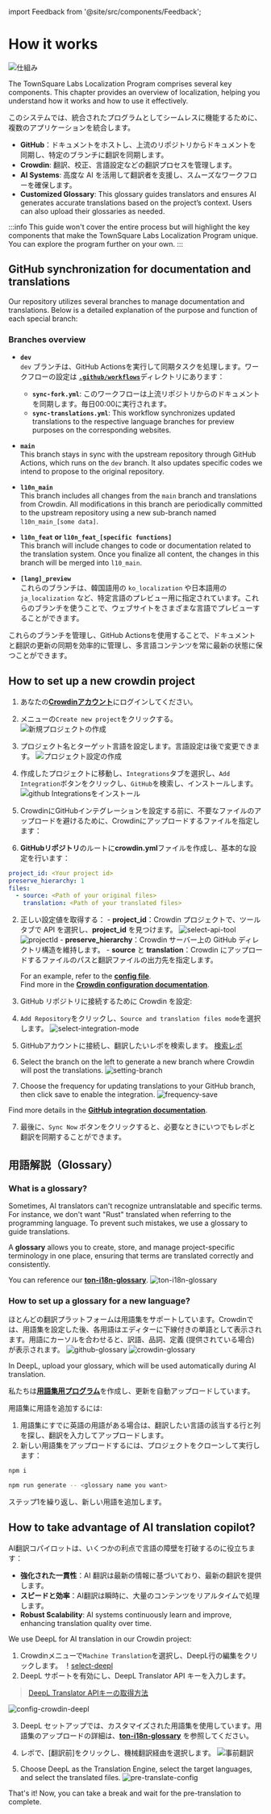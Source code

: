 import Feedback from '@site/src/components/Feedback';

# How it works

![仕組み](/img/localizationProgramGuideline/localization-program.png)

The TownSquare Labs Localization Program comprises several key components. This chapter provides an overview of localization, helping you understand how it works and how to use it effectively.

このシステムでは、統合されたプログラムとしてシームレスに機能するために、複数のアプリケーションを統合します。

- **GitHub**：ドキュメントをホストし、上流のリポジトリからドキュメントを同期し、特定のブランチに翻訳を同期します。
- **Crowdin**: 翻訳、校正、言語設定などの翻訳プロセスを管理します。
- **AI Systems**: 高度な AI を活用して翻訳者を支援し、スムーズなワークフローを確保します。
- **Customized Glossary**: This glossary guides translators and ensures AI generates accurate translations based on the project’s context. Users can also upload their glossaries as needed.

:::info
This guide won't cover the entire process but will highlight the key components that make the TownSquare Labs Localization Program unique. You can explore the program further on your own.
:::

## GitHub synchronization for documentation and translations

Our repository utilizes several branches to manage documentation and translations. Below is a detailed explanation of the purpose and function of each special branch:

### Branches overview

- **`dev`**\
  `dev` ブランチは、GitHub Actionsを実行して同期タスクを処理します。ワークフローの設定は [**`.github/workflows`**](https://github.com/TownSquareXYZ/ton-docs/tree/dev/.github/workflows)ディレクトリにあります：

  - **`sync-fork.yml`**: このワークフローは上流リポジトリからのドキュメントを同期します。毎日00:00に実行されます。
  - **`sync-translations.yml`**: This workflow synchronizes updated translations to the respective language branches for preview purposes on the corresponding websites.

- **`main`**\
  This branch stays in sync with the upstream repository through GitHub Actions, which runs on the `dev` branch. It also updates specific codes we intend to propose to the original repository.

- **`l10n_main`**\
  This branch includes all changes from the `main` branch and translations from Crowdin. All modifications in this branch are periodically committed to the upstream repository using a new sub-branch named `l10n_main_[some data]`.

- **`l10n_feat` or `l10n_feat_[specific functions]`**\
  This branch will include changes to code or documentation related to the translation system. Once you finalize all content, the changes in this branch will be merged into `l10_main`.

- **`[lang]_preview`**\
  これらのブランチは、韓国語用の `ko_localization` や日本語用の `ja_localization` など、特定言語のプレビュー用に指定されています。これらのブランチを使うことで、ウェブサイトをさまざまな言語でプレビューすることができます。

これらのブランチを管理し、GitHub Actionsを使用することで、ドキュメントと翻訳の更新の同期を効率的に管理し、多言語コンテンツを常に最新の状態に保つことができます。

## How to set up a new crowdin project

1. あなたの[**Crowdinアカウント**](https://accounts.crowdin.com/login)にログインしてください。

2. メニューの`Create new project`をクリックする。
  ![新規プロジェクトの作成](/img/localizationProgramGuideline/howItWorked/create-new-project.png)

3. プロジェクト名とターゲット言語を設定します。言語設定は後で変更できます。
  ![プロジェクト設定の作成](/img/localizationProgramGuideline/howItWorked/create-project-setting.png)

4. 作成したプロジェクトに移動し、`Integrations`タブを選択し、`Add Integration`ボタンをクリックし、`GitHub`を検索し、インストールします。
  ![github Integrationsをインストール](/img/localizationProgramGuideline/howItWorked/install-github-integration.png)

5. CrowdinにGitHubインテグレーションを設定する前に、不要なファイルのアップロードを避けるために、Crowdinにアップロードするファイルを指定します：

  1. **GitHubリポジトリ**のルートに**crowdin.yml**ファイルを作成し、基本的な設定を行います：

  ```yml
  project_id: <Your project id>
  preserve_hierarchy: 1
  files:
    - source: <Path of your original files>
      translation: <Path of your translated files>
  ```

  2. 正しい設定値を取得する：
    - **project_id**：Crowdin プロジェクトで、ツールタブで API を選択し、**project_id** を見つけます。
      ![select-api-tool](/img/localizationProgramGuideline/howItWorked/select-api-tool.png)
      ![projectId](/img/localizationProgramGuideline/howItWorked/projectId.png)
    - **preserve_hierarchy**：Crowdin サーバー上の GitHub ディレクトリ構造を維持します。
    - **source** と **translation**：Crowdin にアップロードするファイルのパスと翻訳ファイルの出力先を指定します。

      For an example, refer to the [**config file**](https://github.com/TownSquareXYZ/ton-docs/blob/localization/crowdin.yml).\
      Find more in the [**Crowdin configuration documentation**](https://developer.crowdin.com/configuration-file/).

6. GitHub リポジトリに接続するために Crowdin を設定:
  1. `Add Repository`をクリックし、`Source and translation files mode`を選択します。
    ![select-integration-mode](/img/localizationProgramGuideline/howItWorked/select-integration-mode.png)
  2. GitHubアカウントに接続し、翻訳したいレポを検索します。
    [検索レポ](/img/localizationProgramGuideline/howItWorked/search-repo.png)
  3. Select the branch on the left to generate a new branch where Crowdin will post the translations.
    ![setting-branch](/img/localizationProgramGuideline/howItWorked/setting-branch.png)
  4. Choose the frequency for updating translations to your GitHub branch, then click save to enable the integration.
    ![frequency-save](/img/localizationProgramGuideline/howItWorked/frequency-save.png)

Find more details in the [**GitHub integration documentation**](https://support.crowdin.com/github-integration/).

7. 最後に、`Sync Now` ボタンをクリックすると、必要なときにいつでもレポと翻訳を同期することができます。

## 用語解説（Glossary）

### What is a glossary?

Sometimes, AI translators can't recognize untranslatable and specific terms. For instance, we don't want "Rust" translated when referring to the programming language. To prevent such mistakes, we use a glossary to guide translations.

A **glossary** allows you to create, store, and manage project-specific terminology in one place, ensuring that terms are translated correctly and consistently.

You can reference our [**ton-i18n-glossary**](https://github.com/TownSquareXYZ/ton-i18n-glossary).
![ton-i18n-glossary](/img/localizationProgramGuideline/howItWorked/ton-i18n-glossary.png)

### How to set up a glossary for a new language?

ほとんどの翻訳プラットフォームは用語集をサポートしています。Crowdinでは、用語集を設定した後、各用語はエディターに下線付きの単語として表示されます。用語にカーソルを合わせると、訳語、品詞、定義 (提供されている場合) が表示されます。
![github-glossary](/img/localizationProgramGuideline/howItWorked/github-glossary.png)
![crowdin-glossary](/img/localizationProgramGuideline/howItWorked/crowdin-glossary.png)

In DeepL, upload your glossary, which will be used automatically during AI translation.

私たちは[**用語集用プログラム**](https://github.com/TownSquareXYZ/ton-i18n-glossary)を作成し、更新を自動アップロードしています。

用語集に用語を追加するには:

1. 用語集にすでに英語の用語がある場合は、翻訳したい言語の該当する行と列を探し、翻訳を入力してアップロードします。
2. 新しい用語集をアップロードするには、プロジェクトをクローンして実行します：

```bash
npm i
```

```bash
npm run generate -- <glossary name you want>
```

ステップ1を繰り返し、新しい用語を追加します。

## How to take advantage of AI translation copilot?

AI翻訳コパイロットは、いくつかの利点で言語の障壁を打破するのに役立ちます：

- **強化された一貫性**：AI 翻訳は最新の情報に基づいており、最新の翻訳を提供します。
- **スピードと効率**：AI翻訳は瞬時に、大量のコンテンツをリアルタイムで処理します。
- **Robust Scalability**: AI systems continuously learn and improve, enhancing translation quality over time.

We use DeepL for AI translation in our Crowdin project:

1. Crowdinメニューで`Machine Translation`を選択し、DeepL行の編集をクリックします。
  ！[select-deepl](/img/localizationProgramGuideline/howItWorked/select-deepl.png)
2. DeepL サポートを有効にし、DeepL Translator API キーを入力します。
  > [DeepL Translator APIキーの取得方法](https://www.deepl.com/pro-api?cta=header-pro-api)

![config-crowdin-deepl](/img/localizationProgramGuideline/howItWorked/config-crowdin-deepl.png)

3. DeepL セットアップでは、カスタマイズされた用語集を使用しています。用語集のアップロードの詳細は、[**ton-i18n-glossary**](https://github.com/TownSquareXYZ/ton-i18n-glossary) を参照してください。

4. レポで、[翻訳前]をクリックし、機械翻訳経由を選択します。
  ![事前翻訳](/img/localizationProgramGuideline/howItWorked/pre-translation.png)

5. Choose DeepL as the Translation Engine, select the target languages, and select the translated files.
  ![pre-translate-config](/img/localizationProgramGuideline/howItWorked/pre-translate-config.png)

That's it! Now, you can take a break and wait for the pre-translation to complete.

<Feedback />

